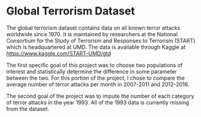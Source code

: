 # Global Terrorism Dataset

The global terrorism dataset contains data on all known terror attacks worldwide since 1970. It is maintained by researchers at the National Consortium for the Study of Terrorism and Responses to Terrorism (START) which is headquartered at UMD. The data is available through Kaggle at https://www.kaggle.com/START-UMD/gtd

The first specific goal of this project was to choose two populations of interest and statistically determine the difference in some parameter between the two. For this portion of the project, I chose to compare the average number of terror attacks per month in 2007-2011 and 2012-2016. 

The second goal of the project was to impute the number of each category of terror attacks in the year 1993. All of the 1993 data is currently missing from the dataset.
